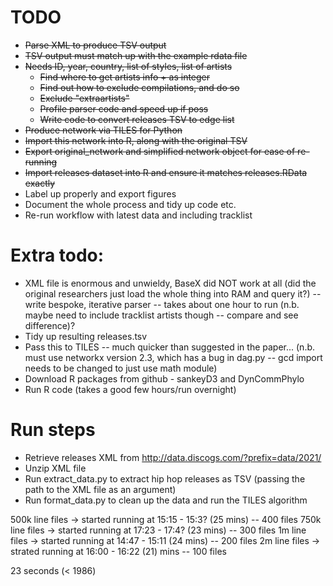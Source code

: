 # TODO

* ~~Parse XML to produce TSV output~~
* ~~TSV output must match up with the example rdata file~~
* ~~Needs ID, year, country, list of styles, list of artists~~
  * ~~Find where to get artists info + as integer~~
  * ~~Find out how to exclude compilations, and do so~~
  * ~~Exclude "extraartists"~~
  * ~~Profile parser code and speed up if poss~~
  * ~~Write code to convert releases TSV to edge list~~
* ~~Produce network via TILES for Python~~
* ~~Import this network into R, along with the original TSV~~
* ~~Export original_network and simplified network object for ease of re-running~~
* ~~Import releases dataset into R and ensure it matches releases.RData exactly~~
* Label up properly and export figures
* Document the whole process and tidy up code etc.
* Re-run workflow with latest data and including tracklist

# Extra todo:
* XML file is enormous and unwieldy, BaseX did NOT work at all (did the original researchers just load the whole thing into RAM and query it?) -- write bespoke, iterative parser -- takes about one hour to run (n.b. maybe need to include tracklist artists though -- compare and see difference)?
* Tidy up resulting releases.tsv
* Pass this to TILES -- much quicker than suggested in the paper... (n.b. must use networkx version 2.3, which has a bug in dag.py -- gcd import needs to be changed to just use math module)
* Download R packages from github - sankeyD3 and DynCommPhylo
* Run R code (takes a good few hours/run overnight)

# Run steps
* Retrieve releases XML from http://data.discogs.com/?prefix=data/2021/
* Unzip XML file
* Run extract_data.py to extract hip hop releases as TSV (passing the path to the XML file as an argument)
* Run format_data.py to clean up the data and run the TILES algorithm

500k line files -> started running at 15:15 - 15:3? (25 mins) -- 400 files
750k line files -> started running at 17:23 - 17:4? (23 mins) -- 300 files 
1m line files -> started running at 14:47 - 15:11 (24 mins) -- 200 files
2m line files -> strated running at 16:00 - 16:22 (21) mins -- 100 files

23 seconds (< 1986)
